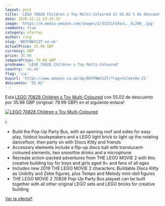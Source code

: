 ```yaml
---
layout: post
title: 'LEGO 70828 Children s Toy Multi-Coloured al 55.02 % de descuento'
date: 2020-12-12 13:35:33
image: 'https://m.media-amazon.com/images/I/51ICLFaXacL._SL200_.jpg'
comments: true
category: ofertas
author: ring
slug: 'B07FNWJ12T-co.uk'
actualPrice: 35.98 GBP
currency: GBP
price: 35.98
comparePrice: 79.99 GBP
prodname: 'LEGO 70828 Children s Toy Multi-Coloured'
country: 'co.uk'
flag: '🇬🇧'
buyurl: 'https://www.amazon.co.uk/dp/B07FNWJ12T/?tag=tolees0a-21'
descuento: '55.02'
---
```


Está [LEGO 70828 Children s Toy Multi-Coloured](https://www.amazon.co.uk/dp/B07FNWJ12T/?tag=tolees0a-21) con 55.02 de descuento por 35.98 GBP (original: 79.99 GBP) en el siguiente enlace!

[![LEGO 70828 Children s Toy Multi-Coloured](https://m.media-amazon.com/images/I/51ICLFaXacL._SL200_.jpg)](https://www.amazon.co.uk/dp/B07FNWJ12T/?tag=tolees0a-21)

ℹ️:

- Build the Pop-Up Party Bus, with an opening roof and sides for easy play, foldout loudspeakers and a LEGO light brick to light up the rotating dancefloor, then party on with Disco Kitty and friends
- Accessory elements include a flip-up disco ball with translucent-coloured elements, two smoothie drinks and a microphone
- Recreate action-packed adventures from THE LEGO MOVIE 2 with this creative building toy for boys and girls aged 9+ and fans of all ages
- Includes new 2019 THE LEGO MOVIE 2 characters: Buildable Disco Kitty as Unikitty and Zebe figures, plus Tempo and Melody mini-doll figures
- THE LEGO MOVIE 2 70828 Pop-Up Party Bus playset can be built together with all other original LEGO sets and LEGO bricks for creative building

[Ver la oferta!!](https://www.amazon.co.uk/dp/B07FNWJ12T/?tag=tolees0a-21)
